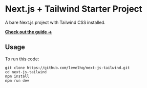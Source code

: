 # Next.js + Tailwind Starter Project

A bare Next.js project with Tailwind CSS installed.

[**Check out the guide →**](https://statickit.com/guides/next-js-tailwind)

## Usage

To run this code:

```
git clone https://github.com/levelhq/next-js-tailwind.git
cd next-js-tailwind
npm install
npm run dev
```
